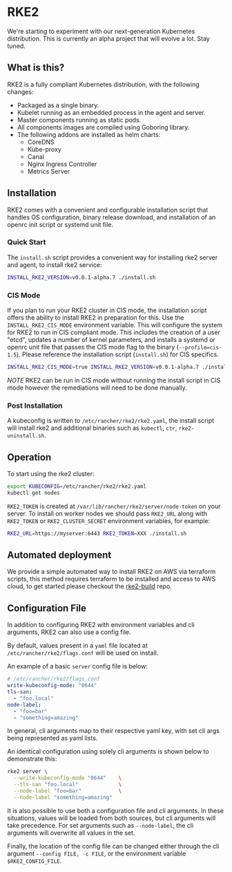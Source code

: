 # RKE2

We're starting to experiment with our next-generation Kubernetes distribution. This is currently an alpha project that will evolve a lot. Stay tuned.

## What is this?

RKE2 is a fully compliant Kubernetes distribution, with the following changes:

- Packaged as a single binary.
- Kubelet running as an embedded process in the agent and server.
- Master components running as static pods.
- All components images are compiled using Goboring library.
- The following addons are installed as helm charts:
  - CoreDNS
  - Kube-proxy
  - Canal
  - Nginx Ingress Controller
  - Metrics Server

## Installation

RKE2 comes with a convenient and configurable installation script that handles OS configuration, binary release download, and installation of an openrc init script or systemd unit file. 

### Quick Start

The `install.sh` script provides a convenient way for installing rke2 server and agent, to install rke2 service:

```sh
INSTALL_RKE2_VERSION=v0.0.1-alpha.7 ./install.sh
```

### CIS Mode

If you plan to run your RKE2 cluster in CIS mode, the installation script offers the ability to install RKE2 in preparation for this. Use the `INSTALL_RKE2_CIS_MODE` environment variable. This will configure the system for RKE2 to run in CIS compliant mode. This includes the creation of a user "etcd", updates a number of kernel parameters, and installs a systemd or openrc unit file that passes the CIS mode flag to the binary (`--profile=cis-1.5`). Please reference the installation script (`install.sh`) for CIS specifics.

```sh
INSTALL_RKE2_CIS_MODE=true INSTALL_RKE2_VERSION=v0.0.1-alpha.7 ./install.sh
```

*NOTE*
RKE2 can be run in CIS mode without running the install script in CIS mode however the remediations will need to be done manually. 

### Post Installation

A kubeconfig is written to `/etc/rancher/rke2/rke2.yaml`, the install script will install rke2 and additional binaries such as `kubectl`, `ctr`, `rke2-uninstall.sh`.

## Operation

To start using the rke2 cluster:

```sh
export KUBECONFIG=/etc/rancher/rke2/rke2.yaml
kubectl get nodes
```

`RKE2_TOKEN` is created at `/var/lib/rancher/rke2/server/node-token` on your server. To install on worker nodes we should pass `RKE2_URL` along with `RKE2_TOKEN` or `RKE2_CLUSTER_SECRET` environment variables, for example:

```sh
RKE2_URL=https://myserver:6443 RKE2_TOKEN=XXX ./install.sh
```

## Automated deployment

We provide a simple automated way to install RKE2 on AWS via terraform scripts, this method requires terraform to be installed and access to AWS cloud, to get started please checkout the [rke2-build](https://github.com/rancher/rke2-build) repo.

## Configuration File

In addition to configuring RKE2 with environment variables and cli arguments, RKE2 can also use a config file.

By default, values present in a `yaml` file located at `/etc/rancher/rke2/flags.conf` will be used on install.

An example of a basic `server` config file is below:

```yaml
# /etc/rancher/rke2/flags.conf
write-kubeconfig-mode: "0644"
tls-san:
  - "foo.local"
node-label:
  - "foo=bar"
  - "something=amazing"
```

In general, cli arguments map to their respective yaml key, with set cli args being represented as yaml lists.

An identical configuration using solely cli arguments is shown below to demonstrate this:

```bash
rke2 server \
  --write-kubeconfig-mode "0644"    \
  --tls-san "foo.local"             \
  --node-label "foo=bar"            \
  --node-label "something=amazing"
```

It is also possible to use both a configuration file and cli arguments.  In these situations, values will be loaded from both sources, but cli arguments will take precedence.  For set arguments such as `--node-label`, the cli arguments will overwrite all values in the set.

Finally, the location of the config file can be changed either through the cli argument `--config FILE, -c FILE`, or the environment variable `$RKE2_CONFIG_FILE`.
